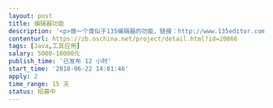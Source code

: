 ```yaml
---                
layout: post       
title: 编辑器功能           
description: '<p>做一个类似于135编辑器的功能，链接：http://www.135editor.com/</p>'     
contenturl: https://zb.oschina.net/project/detail.html?id=20866      
tags: [Java,工具应用]            
salary: 5000-10000元          
publish_time: '已发布 12 小时'         
start_time: '2018-06-22 14:01:46'           
apply: 2                   
time_range: 15 天              
status: 招募中                  
---                 
```

